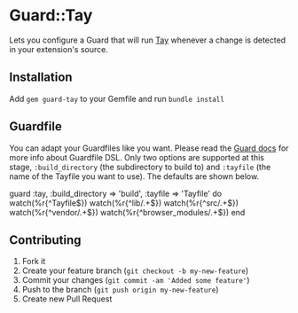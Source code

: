 # Guard::Tay

Lets you configure a Guard that will run [Tay](https://github.com/rixth/tay) whenever a change is detected in your extension's source.

## Installation

Add `gem guard-tay` to your Gemfile and run `bundle install`

## Guardfile

You can adapt your Guardfiles like you want. Please read the [Guard docs](http://github.com/guard/guard) for more info about Guardfile DSL. Only two options are supported at this stage, `:build_directory` (the subdirectory to build to) and `:tayfile` (the name of the Tayfile you want to use). The defaults are shown below.

  guard :tay, :build_directory => 'build', :tayfile => 'Tayfile' do
    watch(%r{^Tayfile$})
    watch(%r{^lib/.+$})
    watch(%r{^src/.+$})
    watch(%r{^vendor/.+$})
    watch(%r{^browser_modules/.+$})
  end

## Contributing

1. Fork it
2. Create your feature branch (`git checkout -b my-new-feature`)
3. Commit your changes (`git commit -am 'Added some feature'`)
4. Push to the branch (`git push origin my-new-feature`)
5. Create new Pull Request
